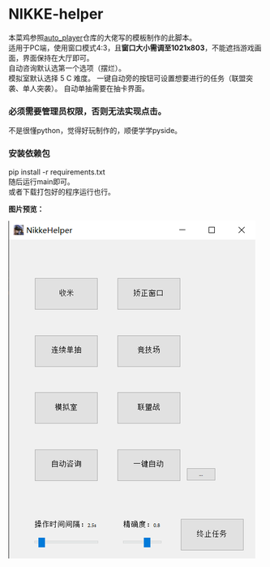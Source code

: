 # NIKKE-helper
本菜鸡参照[auto_player](https://github.com/anywhere2go/auto_player)仓库的大佬写的模板制作的此脚本。   
适用于PC端，使用窗口模式4:3，且**窗口大小需调至1021x803**，不能遮挡游戏画面，界面保持在大厅即可。  
自动咨询默认选第一个选项（摆烂）。   
模拟室默认选择 5 C 难度。
一键自动旁的按钮可设置想要进行的任务（联盟突袭、单人突袭）。
自动单抽需要在抽卡界面。   
### 必须需要**管理员权限**，否则无法实现点击。

不是很懂python，觉得好玩制作的，顺便学学pyside。

### 安装依赖包
pip install -r requirements.txt   
随后运行main即可。   
或者下载打包好的程序运行也行。

**图片预览：**

![预览](./example.png)

